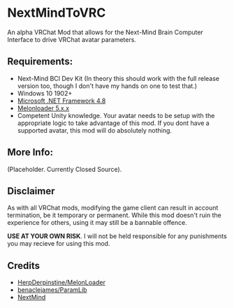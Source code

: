 # NextMindToVRC
An alpha VRChat Mod that allows for the Next-Mind Brain Computer Interface to drive VRChat avatar parameters.

## Requirements:

- Next-Mind BCI Dev Kit (In theory this should work with the full release version too, though I don't have my hands on one to test that.)
- Windows 10 1902+
- [Microsoft .NET Framework 4.8](https://dotnet.microsoft.com/en-us/download/dotnet-framework/net48)
- [Melonloader 5.x.x](https://github.com/LavaGang/MelonLoader)
- Competent Unity knowledge. Your avatar needs to be setup with the appropriate logic to take advantage of this mod. If you dont have a supported avatar, this mod will do absolutely nothing.

## More Info:

(Placeholder. Currently Closed Source).

## Disclaimer

As with all VRChat mods, modifying the game client can result in account termination, be it temporary or permanent. While this mod doesn't ruin the experience for others, using it may still be a bannable offence.<br>

**USE AT YOUR OWN RISK**. I will not be held responsible for any punishments you may recieve for using this mod.

## Credits

* [HerpDerpinstine/MelonLoader](https://github.com/HerpDerpinstine/MelonLoader)
* [benaclejames/ParamLib](https://github.com/benaclejames/ParamLib)
* [NextMind](https://www.next-mind.com/)
